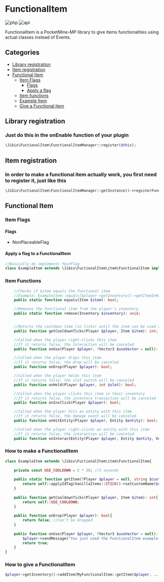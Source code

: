# FunctionalItem

![php](https://img.shields.io/badge/php-8.1-informational)
![api](https://img.shields.io/badge/pocketmine-5.0-informational)

FunctionalItem is a PocketMine-MP library to give items functionalities using actual classes instead of Events.

## Categories
+ [Library registration](#library-registration)
+ [Item registration](#item-registration)
+ [Functional Item](#functional-item)
    - [Item Flags](#item-flags)
      - [Flags](#flags)
      - [Apply a flag](#apply-a-flag-to-a-functionalitem)
    - [Item functions](#item-functions)
    - [Example Item](#how-to-make-a-functionalitem)
    - [Give a Functional item](#how-to-give-a-functionalitem)

## Library registration
### Just do this in the onEnable function of your plugin
```php
\Jibix\FuctionalItem\FunctionalItemManager::register($this);
```

## Item registration
### In order to make a functional item actually work, you first need to register it, just like this
```php
\Jibix\FuctionalItem\FunctionalItemManager::getInstance()->registerFunctionalItem(new MyFunctionalItem());
```

## Functional Item
### Item Flags
#### Flags
- NonPlaceableFlag
#### Apply a flag to a FunctionalItem
```php
//Basically do implements YourFlag
class ExampleItem extends \Jibix\FuctionalItem\item\FunctionalItem implements ItemFlag{
```
### Item Functions
```php
    //Checks if $item equals the functional item
    //Example: ExampleItem::equals($player->getInventory()->getItemInHand())
    public static function equals(Item $item): bool;

    //Removes the functional item from the player's inventory
    public static function remove(Inventory $inventory): void;


    //Returns the cooldown time (in ticks) until the item can be used again
    public function getCooldownTicks(Player $player, Item $item): int;

    //Called when the player right-clicks this item
    //If it returns false, the interaction will be canceled
    public function onUse(Player $player, ?Vector3 $useVector = null): bool;

    //Called when the player drops this item
    //If it returns false, the drop will be canceled
    public function onDrop(Player $player): bool;

    //Called when the player helds this item
    //If it returns false, the slot switch will be canceled
    public function onHeld(Player $player, int $slot): bool;

    //Called when the player clicks this item in their inventory
    //If it returns false, the inventory transaction will be canceled
    public function onInvClick(Player $player): bool;

    //Called when the player hits an entity with this item
    //If it returns false, the damage event will be canceled
    public function onHitEntity(Player $player, Entity $entity): bool;

    //Called when the player right-clicks an entity with this item
    //If it returns false, the interaction will be canceled
    public function onInteractEntity(Player $player, Entity $entity, Vector3 $clickPos): bool;
```
### How to make a FunctionalItem
```php
class ExampleItem extends \Jibix\FuctionalItem\item\FunctionalItem{
    
    private const USE_COOLDOWN = 5 * 20; //5 seconds
    
    public static function getItem(?Player $player = null, string $customName = "§bExample"): Item{
        return self::applyIdTag(VanillaItems::STICK()->setCustomName($customName));
    }
    
    public function getCooldownTicks(Player $player, Item $item): int{
        return self::USE_COOLDOWN;
    }
    
    public function onDrop(Player $player): bool{
        return false; //Can't be dropped
    }
    
    public function onUse(Player $player, ?Vector3 $useVector = null): bool{
        $player->sendMessage("You just used the FunctionalItem example-stick!");
        return true;
    }
}
```
### How to give a FunctionalItem
```php
$player->getInventory()->addItem(MyFunctionalItem::getItem($player, ...$customArgs));
```
